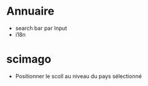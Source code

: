 # Annuaire
- search bar par Input
- i18n

# scimago
- Positionner le scoll au niveau du pays sélectionné

